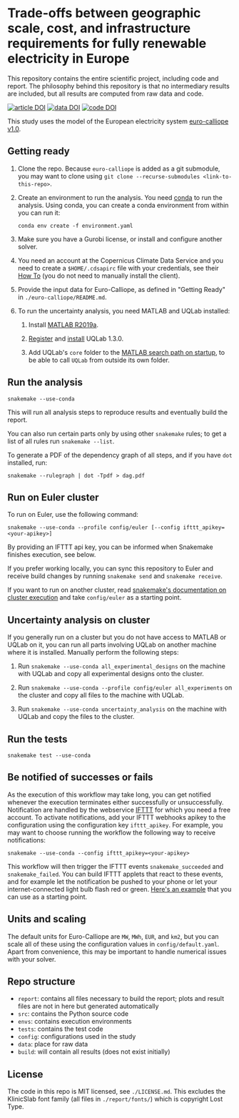 # Trade-offs between geographic scale, cost, and infrastructure requirements for fully renewable electricity in Europe

This repository contains the entire scientific project, including code and report. The philosophy behind this repository is that no intermediary results are included, but all results are computed from raw data and code.

[![article DOI](https://img.shields.io/badge/article-10.1016/j.joule.2020.07.018-blue)](https://doi.org/10.1016/j.joule.2020.07.018)
[![data DOI](https://img.shields.io/badge/data-10.5281%2Fzenodo.3950308-blue)](https://doi.org/10.5281/zenodo.3950308)
[![code DOI](https://img.shields.io/badge/code-10.5281%2Fzenodo.3950775-blue)](https://doi.org/10.5281/zenodo.3950775)

This study uses the model of the European electricity system [euro-calliope v1.0](https://zenodo.org/record/3949794).

## Getting ready

1. Clone the repo. Because `euro-calliope` is added as a git submodule, you may want to clone using `git clone --recurse-submodules <link-to-this-repo>`.

2. Create an environment to run the analysis. You need [conda](https://conda.io/docs/index.html) to run the analysis. Using conda, you can create a conda environment from within you can run it:

    `conda env create -f environment.yaml`

3. Make sure you have a Gurobi license, or install and configure another solver.

4. You need an account at the Copernicus Climate Data Service and you need to create a `$HOME/.cdsapirc` file with your credentials, see their [How To](https://cds.climate.copernicus.eu/api-how-to) (you do not need to manually install the client).

5. Provide the input data for Euro-Calliope, as defined in "Getting Ready" in  `./euro-calliope/README.md`.

6. To run the uncertainty analysis, you need MATLAB and UQLab installed:

    1. Install [MATLAB R2019a](https://de.mathworks.com/products/matlab.html).

    2. [Register](https://www.uqlab.com/register) and [install](https://www.uqlab.com/install) UQLab 1.3.0.

    3. Add UQLab's `core` folder to the [MATLAB search path on startup](https://ch.mathworks.com/help/matlab/matlab_env/add-folders-to-matlab-search-path-at-startup.html), to be able to call `UQLab` from outside its own folder.

## Run the analysis

    snakemake --use-conda

This will run all analysis steps to reproduce results and eventually build the report.

You can also run certain parts only by using other `snakemake` rules; to get a list of all rules run `snakemake --list`.

To generate a PDF of the dependency graph of all steps, and if you have `dot` installed, run:

    snakemake --rulegraph | dot -Tpdf > dag.pdf

## Run on Euler cluster

To run on Euler, use the following command:

    snakemake --use-conda --profile config/euler [--config ifttt_apikey=<your-apikey>]

By providing an IFTTT api key, you can be informed when Snakemake finishes execution, see below.

If you prefer working locally, you can sync this repository to Euler and receive build changes by running `snakemake send` and `snakemake receive`.

If you want to run on another cluster, read [snakemake's documentation on cluster execution](https://snakemake.readthedocs.io/en/stable/executable.html#cluster-execution) and take `config/euler` as a starting point.

## Uncertainty analysis on cluster

If you generally run on a cluster but you do not have access to MATLAB or UQLab on it, you can run all parts involving UQLab on another machine where it is installed. Manually perform the following steps:

1. Run `snakemake --use-conda all_experimental_designs` on the machine with UQLab and copy all experimental designs onto the cluster.

2. Run `snakemake --use-conda --profile config/euler all_experiments` on the cluster and copy all files to the machine with UQLab.

3. Run `snakemake --use-conda uncertainty_analysis` on the machine with UQLab and copy the files to the cluster.

## Run the tests

    snakemake test --use-conda

## Be notified of successes or fails

As the execution of this workflow may take long, you can get notified whenever the execution terminates either successfully or unsuccessfully. Notification are handled by the webservice [IFTTT](https://ifttt.com/) for which you need a free account. To activate notifications, add your IFTTT webhooks apikey to the configuration using the configuration key `ifttt_apikey`. For example, you may want to choose running the workflow the following way to receive notifications:

    snakemake --use-conda --config ifttt_apikey=<your-apikey>

This workflow will then trigger the IFTTT events `snakemake_succeeded` and `snakemake_failed`. You can build IFTTT applets that react to these events, and for example let the notification be pushed to your phone or let your internet-connected light bulb flash red or green. [Here's an example](https://pimylifeup.com/using-ifttt-with-the-raspberry-pi/) that you can use as a starting point.

## Units and scaling

The default units for Euro-Calliope are `MW`, `MWh`, `EUR`, and `km2`, but you can scale all of these using the configuration values in `config/default.yaml`. Apart from convenience, this may be important to handle numerical issues with your solver.

## Repo structure

* `report`: contains all files necessary to build the report; plots and result files are not in here but generated automatically
* `src`: contains the Python source code
* `envs`: contains execution environments
* `tests`: contains the test code
* `config`: configurations used in the study
* `data`: place for raw data
* `build`: will contain all results (does not exist initially)

## License

The code in this repo is MIT licensed, see `./LICENSE.md`. This excludes the KlinicSlab font family (all files in `./report/fonts/`) which is copyright Lost Type.
